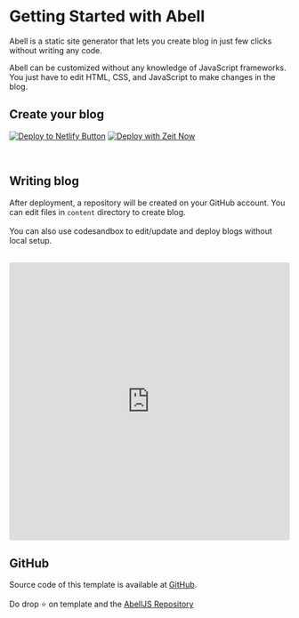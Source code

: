# Getting Started with Abell

Abell is a static site generator that lets you create blog in just few clicks without writing any code. 

Abell can be customized without any knowledge of JavaScript frameworks. You just have to edit HTML, CSS, and JavaScript to make changes in the blog.

## Create your blog

[![Deploy to Netlify Button](https://www.netlify.com/img/deploy/button.svg)](https://app.netlify.com/start/deploy?repository=https://github.com/abelljs/abell-starter-minima)  [![Deploy with Zeit Now](https://zeit.co/button)](https://zeit.co/import/project?template=https://github.com/abelljs/abell-starter-minima) 
<br/>


<br/>

## Writing blog

After deployment, a repository will be created on your GitHub account. You can edit files in `content` directory to create blog.
<br/><br/>
You can also use codesandbox to edit/update and deploy blogs without local setup. <br/><br/>

<iframe
     src="https://codesandbox.io/embed/github/abelljs/abell-starter-minima/tree/master/?fontsize=14&hidenavigation=1&initialpath=%2Fhello-world&module=%2Fcontent%2Fhello-world%2Findex.md&theme=dark"
     style="width:100%; height:500px; border:0; border-radius: 4px; overflow:hidden;"
     title="abell-starter-minima"
     allow="accelerometer; ambient-light-sensor; camera; encrypted-media; geolocation; gyroscope; hid; microphone; midi; payment; usb; vr"
     sandbox="allow-forms allow-modals allow-popups allow-presentation allow-same-origin allow-scripts"
   ></iframe>

<br/>

## GitHub
Source code of this template is available at [GitHub](https://github.com/abelljs/abell-starter-minima). 
<br/><br/>
Do drop ⭐️ on template and the [AbellJS Repository](https://github.com/abelljs/abell)

<br/><br/>